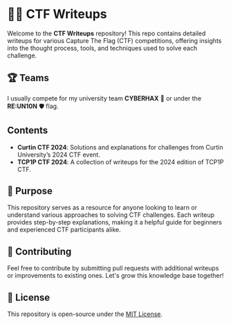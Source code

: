# 🏴‍☠️ CTF Writeups

Welcome to the **CTF Writeups** repository! This repo contains detailed writeups for various Capture The Flag (CTF) competitions, offering insights into the thought process, tools, and techniques used to solve each challenge.

## 🏆 Teams

I usually compete for my university team **CYBERHAX** 🦾 or under the **RE:UN10N** 🛡️ flag.

## Contents

- **Curtin CTF 2024**: Solutions and explanations for challenges from Curtin University’s 2024 CTF event.
- **TCP1P CTF 2024**: A collection of writeups for the 2024 edition of TCP1P CTF.

## 🎯 Purpose

This repository serves as a resource for anyone looking to learn or understand various approaches to solving CTF challenges. Each writeup provides step-by-step explanations, making it a helpful guide for beginners and experienced CTF participants alike.

## 🤝 Contributing

Feel free to contribute by submitting pull requests with additional writeups or improvements to existing ones. Let's grow this knowledge base together!

## 📜 License

This repository is open-source under the [MIT License](https://github.com/kreee00/ctf-writeups/blob/main/LICENSE).
